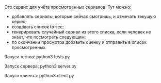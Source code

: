 Это сервис для учёта просмотренных сериалов. Тут можно: 
- добавлять сериалы, которые сейчас смотришь, и отмечать текущую серию;
- создавать список to see;
- генерировать случайный сериал из этого списка, если человек не знает, что посмотреть следующим;
- по окончании просмотра добавить оценку и отправить в список просмотренных.

Запуск тестов:
python3 tests.py

Запуск сервера:
python3 server.py

Запуск клиента:
python3 client.py